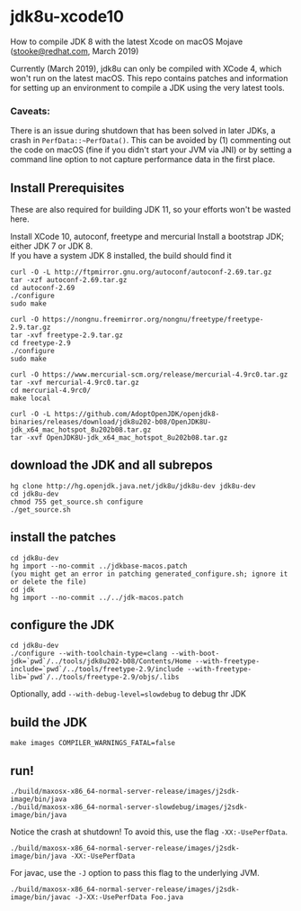 # jdk8u-xcode10

How to compile JDK 8 with the latest Xcode on macOS Mojave
(stooke@redhat.com, March 2019)

Currently (March 2019), jdk8u can only be compiled with XCode 4, which won't run on the latest macOS.
This repo contains patches and information for setting up an environment to compile a JDK using the very latest tools.

### Caveats:
There is an issue during shutdown that has been solved in later JDKs, a crash in `PerfData::~PerfData()`.
This can be avoided by (1) commenting out the code on macOS (fine if you didn't start your JVM via JNI)
or by setting a command line option to not capture performance data in the first place.


## Install Prerequisites

These are also required for building JDK 11, so your efforts won't be wasted here.

Install XCode 10, autoconf, freetype and mercurial
Install a bootstrap JDK; either JDK 7 or JDK 8.  
If you have a system JDK 8 installed, the build should find it

```
curl -O -L http://ftpmirror.gnu.org/autoconf/autoconf-2.69.tar.gz
tar -xzf autoconf-2.69.tar.gz
cd autoconf-2.69
./configure
sudo make

curl -O https://nongnu.freemirror.org/nongnu/freetype/freetype-2.9.tar.gz
tar -xvf freetype-2.9.tar.gz
cd freetype-2.9
./configure
sudo make

curl -O https://www.mercurial-scm.org/release/mercurial-4.9rc0.tar.gz
tar -xvf mercurial-4.9rc0.tar.gz
cd mercurial-4.9rc0/
make local

curl -O -L https://github.com/AdoptOpenJDK/openjdk8-binaries/releases/download/jdk8u202-b08/OpenJDK8U-jdk_x64_mac_hotspot_8u202b08.tar.gz
tar -xvf OpenJDK8U-jdk_x64_mac_hotspot_8u202b08.tar.gz
```

## download the JDK and all subrepos

```
hg clone http://hg.openjdk.java.net/jdk8u/jdk8u-dev jdk8u-dev
cd jdk8u-dev
chmod 755 get_source.sh configure
./get_source.sh
```

## install the patches

```
cd jdk8u-dev
hg import --no-commit ../jdkbase-macos.patch
(you might get an error in patching generated_configure.sh; ignore it or delete the file)
cd jdk
hg import --no-commit ../../jdk-macos.patch
```

## configure the JDK

```
cd jdk8u-dev
./configure --with-toolchain-type=clang --with-boot-jdk=`pwd`/../tools/jdk8u202-b08/Contents/Home --with-freetype-include=`pwd`/../tools/freetype-2.9/include --with-freetype-lib=`pwd`/../tools/freetype-2.9/objs/.libs
```
Optionally, add `--with-debug-level=slowdebug` to debug thr JDK

## build the JDK

```
make images COMPILER_WARNINGS_FATAL=false
```

## run!

```
./build/maxosx-x86_64-normal-server-release/images/j2sdk-image/bin/java
./build/maxosx-x86_64-normal-server-slowdebug/images/j2sdk-image/bin/java
```

Notice the crash at shutdown!
To avoid this, use the flag `-XX:-UsePerfData`.
```
./build/maxosx-x86_64-normal-server-release/images/j2sdk-image/bin/java -XX:-UsePerfData
```

For javac, use the `-J` option to pass this flag to the underlying JVM.
```
./build/maxosx-x86_64-normal-server-release/images/j2sdk-image/bin/javac -J-XX:-UsePerfData Foo.java
```

